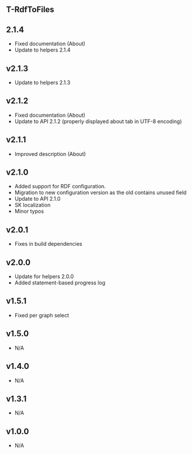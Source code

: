 T-RdfToFiles
----------

2.1.4
---
* Fixed documentation (About)
* Update to helpers 2.1.4

v2.1.3
---
* Update to helpers 2.1.3

v2.1.2
---
* Fixed documentation (About)
* Update to API 2.1.2 (properly displayed about tab in UTF-8 encoding)

v2.1.1
---
* Improved description (About)

v2.1.0
---
* Added support for RDF configuration.
* Migration to new configuration version as the old contains unused field
* Update to API 2.1.0
* SK localization
* Minor typos

v2.0.1
---
* Fixes in build dependencies

v2.0.0
---
* Update for helpers 2.0.0
* Added statement-based progress log

v1.5.1
---
* Fixed per graph select

v1.5.0
---
* N/A

v1.4.0
---
* N/A

v1.3.1
---
* N/A

v1.0.0
---
* N/A
